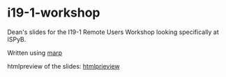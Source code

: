 # i19-1-workshop

Dean's slides for the I19-1 Remote Users Workshop looking specifically at ISPyB. 

Written using [marp](https://marp.app/)

htmlpreview of the slides: [htmlprieview](https://htmlpreview.github.io/?https://github.com/keeble/i19-1-workshop/blob/main/slides.html)
